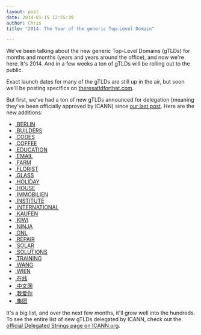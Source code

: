 ```yaml
---
layout: post
date: 2014-01-15 12:55:39
author: Chris
title: "2014: The Year of the generic Top-Level Domain"

---
```


We've been talking about the new generic Top-Level Domains (gTLDs) for months and months (years and years around the office), and now we're here. It's 2014\. And in a few weeks a ton of gTLDs will be rolling out to the public.

Exact launch dates for many of the gTLDs are still up in the air, but soon we'll be posting specifics on [theresatldforthat.com](https://iwantmyname.com/domains/new-gtld-domain-extensions).

But first, we've had a ton of new gTLDs announced for delegation (meaning they've been officially approved by ICANN) since [our last post](http://blog.iwantmyname.com/2013/12/the-next-batch-of-gtlds-are-here-including-careers-photos-and-shoes.html). Here are the new additions:

<!-- more -->

+ [.BERLIN](https://iwantmyname.com/domains/dot-berlin)
+ [.BUILDERS](https://iwantmyname.com/domains/dot-builders)
+ [.CODES](https://iwantmyname.com/domains/dot-codes)
+ [.COFFEE](https://iwantmyname.com/domains/dot-coffee)
+ [.EDUCATION](https://iwantmyname.com/domains/dot-education)
+ [.EMAIL](https://iwantmyname.com/domains/dot-email)
+ [.FARM](https://iwantmyname.com/domains/dot-farm)
+ [.FLORIST](https://iwantmyname.com/domains/dot-florist)
+ [.GLASS](https://iwantmyname.com/domains/dot-glass)
+ [.HOLIDAY](https://iwantmyname.com/domains/dot-holiday)
+ [.HOUSE](https://iwantmyname.com/domains/dot-house)
+ [.IMMOBILIEN](https://iwantmyname.com/domains/dot-immobilien)
+ [.INSTITUTE](https://iwantmyname.com/domains/dot-institute)
+ [.INTERNATIONAL](https://iwantmyname.com/domains/dot-international)
+ [.KAUFEN](https://iwantmyname.com/domains/dot-kaufen)
+ [.KIWI](https://iwantmyname.com/domains/dot-kiwi)
+ [.NINJA](https://iwantmyname.com/domains/dot-ninja)
+ [.ONL](https://iwantmyname.com/domains/dot-onl)
+ [.REPAIR](https://iwantmyname.com/domains/dot-repair)
+ [.SOLAR](https://iwantmyname.com/domains/dot-solar)
+ [.SOLUTIONS](https://iwantmyname.com/domains/dot-solutions)
+ [.TRAINING](https://iwantmyname.com/domains/dot-training)
+ [.WANG](https://iwantmyname.com/domains/dot-wang)
+ [.WIEN](https://iwantmyname.com/domains/dot-wien)
+ [.在线](https://iwantmyname.com/domains/dot-在线)
+ [.中文网](https://iwantmyname.com/domains/dot-中文网)
+ [.我爱你](https://iwantmyname.com/domains/dot-我爱你)
+ [.集团](https://iwantmyname.com/domains/dot-集团)

It's a big list, and over the next few months, it'll grow well into the hundreds. To see the entire list of new gTLDs delegated by ICANN, check out the [official Delegated Strings page on ICANN.org](http://newgtlds.icann.org/en/program-status/delegated-strings).
